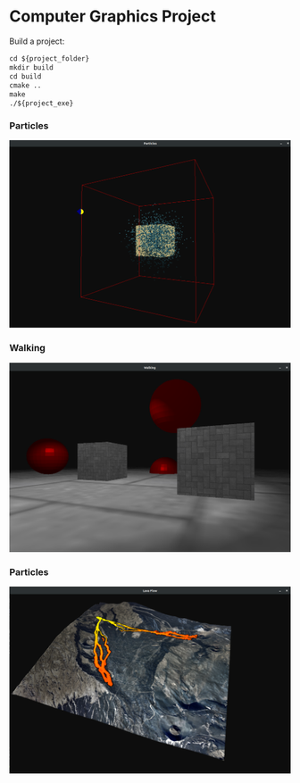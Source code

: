 # Computer Graphics Project

Build a project:
```
cd ${project_folder}
mkdir build
cd build
cmake ..
make
./${project_exe}

```

### Particles 
![Particles_img](Particles_img.png) 

### Walking 
![Walking_img](Walking_img.png) 

### Particles 
![Lava_img](Lava_img.png) 

